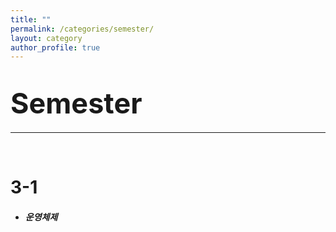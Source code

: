 ```yaml
---
title: ""
permalink: /categories/semester/
layout: category
author_profile: true
---
```


# <span style="font-size: 45px">Semester</span>

***

<br>

# 3-1

- ##### 운영체제

